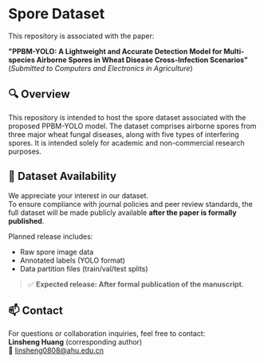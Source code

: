 # Spore Dataset

This repository is associated with the paper:

**"PPBM-YOLO: A Lightweight and Accurate Detection Model for Multi-species Airborne Spores in Wheat Disease Cross-Infection Scenarios"**  
(*Submitted to Computers and Electronics in Agriculture*)

## 🔍 Overview

This repository is intended to host the spore dataset associated with the proposed PPBM-YOLO model. The dataset comprises airborne spores from three major wheat fungal diseases, along with five types of interfering spores. It is intended solely for academic and non-commercial research purposes.

## 📂 Dataset Availability

We appreciate your interest in our dataset.  
To ensure compliance with journal policies and peer review standards, the full dataset will be made publicly available **after the paper is formally published**.

Planned release includes:
- Raw spore image data
- Annotated labels (YOLO format)
- Data partition files (train/val/test splits)
 

> ✅ **Expected release: After formal publication of the manuscript.**


## 📫 Contact

For questions or collaboration inquiries, feel free to contact:  
**Linsheng Huang** (corresponding author)  
📧 linsheng0808@ahu.edu.cn

